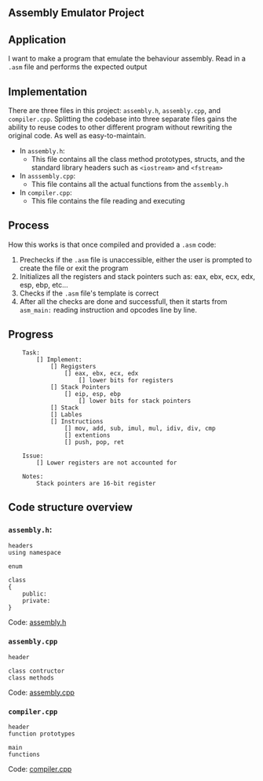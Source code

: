 ## Assembly Emulator Project

## Application
I want to make a program that emulate the behaviour assembly. Read in a ```.asm``` file and performs the expected output

## Implementation
There are three files in this project: ```assembly.h```, ```assembly.cpp```, and ```compiler.cpp```. Splitting the codebase into three separate files gains the ability to reuse codes to other different program without rewriting the original code. As well as easy-to-maintain.

* In ```assembly.h```:
    * This file contains all the class method prototypes, structs, and the standard library headers such as ```<iostream>``` and ```<fstream>```
* In ```asssembly.cpp```:
    * This file contains all the actual functions from the ```assembly.h```
* In ```compiler.cpp```:
    * This file contains the file reading and executing

## Process
How this works is that once compiled and provided a ```.asm``` code:
1. Prechecks if the ```.asm``` file is unaccessible, either the user is prompted to create the file or exit the program 
1. Initializes all the registers and stack pointers such as: eax, ebx, ecx, edx, esp, ebp, etc... 
1. Checks if the ```.asm``` file's template is correct
1. After all the checks are done and successfull, then it starts from ```asm_main:``` reading instruction and opcodes line by line.

## Progress
```
    Task:
        [] Implement:
            [] Regigsters
                [] eax, ebx, ecx, edx
                    [] lower bits for registers
            [] Stack Pointers
                [] eip, esp, ebp
                    [] lower bits for stack pointers
            [] Stack
            [] Lables
            [] Instructions
                [] mov, add, sub, imul, mul, idiv, div, cmp
                [] extentions
                [] push, pop, ret

    Issue:
        [] Lower registers are not accounted for

    Notes:
        Stack pointers are 16-bit register
```
## Code structure overview
### ```assembly.h```:
```
headers
using namespace

enum

class
{
    public:
    private:
}
```
Code: [assembly.h](https://github.com/Jcabarus/personal-project/blob/main/projects/assembly-emulator/assembly.h)

### ```assembly.cpp```
```
header

class contructor
class methods
```
Code: [assembly.cpp](https://github.com/Jcabarus/personal-project/blob/main/projects/assembly-emulator/assembly.cpp)

### ```compiler.cpp```
```
header
function prototypes

main
functions
```
Code: [compiler.cpp](https://github.com/Jcabarus/personal-project/blob/main/projects/assembly-emulator/compiler.cpp)
